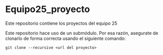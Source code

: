 # Equipo25_proyecto
 Este repositorio contiene los proyectos del equipo 25

Este repositorio hace uso de un submódulo. Por esa razón, asegurate de clonarlo de forma correcta usando el siguiente comando:

```
git clone --recursive <url del proyecto>
```